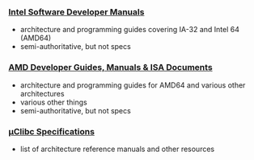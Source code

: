 ### [Intel Software Developer Manuals](http://www.intel.com/content/www/us/en/processors/architectures-software-developer-manuals.html)
- architecture and programming guides covering IA-32 and Intel 64 (AMD64)
- semi-authoritative, but not specs

### [AMD Developer Guides, Manuals & ISA Documents](http://developer.amd.com/resources/documentation-articles/developer-guides-manuals/)
- architecture and programming guides for AMD64 and various other architectures
- various other things
- semi-authoritative, but not specs

### [µClibc Specifications](https://uclibc.org/specs.html)
- list of architecture reference manuals and other resources
